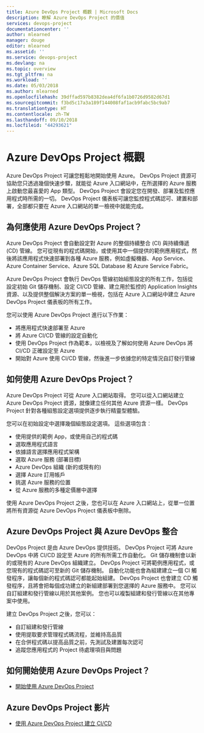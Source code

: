 ```yaml
---
title: Azure DevOps Project 概觀 | Microsoft Docs
description: 瞭解 Azure DevOps Project 的價值
services: devops-project
documentationcenter: ''
author: mlearned
manager: douge
editor: mlearned
ms.assetid: ''
ms.service: devops-project
ms.devlang: na
ms.topic: overview
ms.tgt_pltfrm: na
ms.workload: ''
ms.date: 05/03/2018
ms.author: mlearned
ms.openlocfilehash: 39dffad597b8382dea4df6fa1b0726d9582d67d1
ms.sourcegitcommit: f3bd5c17a3a189f144008faf1acb9fabc5bc9ab7
ms.translationtype: HT
ms.contentlocale: zh-TW
ms.lasthandoff: 09/10/2018
ms.locfileid: "44293621"
---
```

# <a name="overview-of-azure-devops-project"></a>Azure DevOps Project 概觀

Azure DevOps Project 可讓您輕鬆地開始使用 Azure。 DevOps Project 資源可協助您只透過幾個快速步驟，就能從 Azure 入口網站中，在所選擇的 Azure 服務上啟動您最喜愛的 App 類型。 DevOps Project 會設定您在開發、部署及監控應用程式時所需的一切。
DevOps Project 儀表板可讓您監控程式碼認可、建置和部署，全部都只要在 Azure 入口網站的單一檢視中就能完成。

## <a name="why-should-i-use-the-azure-devops-project"></a>為何應使用 Azure DevOps Project？

Azure DevOps Project 會自動設定對 Azure 的整個持續整合 (CI) 與持續傳遞 (CD) 管線。  您可從現有的程式碼開始，或使用其中一個提供的範例應用程式，然後將該應用程式快速部署到各種 Azure 服務，例如虛擬機器、App Service、Azure Container Service、Azure SQL Database 和 Azure Service Fabric。  

Azure DevOps Project 會執行 DevOps 管線初始組態設定的所有工作，包括從設定初始 Git 儲存機制、設定 CI/CD 管線、建立用於監控的 Application Insights 資源、以及提供整個解決方案的單一檢視，包括在 Azure 入口網站中建立 Azure DevOps Project 儀表板的所有工作。

您可以使用 Azure DevOps Project 進行以下作業：

* 將應用程式快速部署至 Azure
* 將 Azure CI/CD 管線的設定自動化
* 使用 DevOps Project 作為範本，以檢視及了解如何使用 Azure DevOps 將 CI/CD 正確設定至 Azure
* 開始對 Azure 使用 CI/CD 管線，然後進一步依據您的特定情況自訂發行管線

## <a name="how-do-i-use-the-azure-devops-project"></a>如何使用 Azure DevOps Project？

Azure DevOps Project 可從 Azure 入口網站取得。  您可以從入口網站建立 Azure DevOps Project 資源，就像建立任何其他 Azure 資源一樣。  DevOps Project 針對各種組態設定選項提供逐步執行精靈型體驗。  

您可以在初始設定中選擇幾個組態設定選項。  這些選項包含︰

* 使用提供的範例 App，或使用自己的程式碼
* 選取應用程式語言
* 依據語言選擇應用程式架構
* 選取 Azure 服務 (部署目標)
* Azure DevOps 組織 (新的或現有的)
* 選擇 Azure 訂用帳戶
* 挑選 Azure 服務的位置
* 從 Azure 服務的多種定價層中選擇

使用 Azure DevOps Project 之後，您也可以在 Azure 入口網站上，從單一位置將所有資源從 Azure DevOps Project 儀表板中刪除。

## <a name="azure-devops-project-and-azure-devops-integration"></a>Azure DevOps Project 與 Azure DevOps 整合

DevOps Project 是由 Azure DevOps 提供技術。  DevOps Project 可將 Azure DevOps 中將 CI/CD 設定至 Azure 的所有所需工作自動化。  Git 儲存機制會以新的或現有的 Azure DevOps 組織建立。  DevOps Project 可將範例應用程式，或您現有的程式碼認可至新的 Git 儲存機制。  自動化功能也會為組建建立一個 CI 觸發程序，讓每個新的程式碼認可都能起始組建。  DevOps Project 也會建立 CD 觸發程序，且將會把每個成功建立的新組建部署到您選擇的 Azure 服務中。  您可以自訂組建和發行管線以用於其他案例。  您也可以複製組建和發行管線以在其他專案中使用。

建立 DevOps Project 之後，您可以：

* 自訂組建和發行管線
* 使用提取要求管理程式碼流程，並維持高品質
* 在合併程式碼以提高品質之前，先測試及建置每次認可
* 追蹤您應用程式的 Project 待處理項目與問題

## <a name="how-do-i-start-using-the-azure-devops-project"></a>如何開始使用 Azure DevOps Project？

* [開始使用 Azure DevOps Project](https://docs.microsoft.com/azure/devops-project/azure-devops-project-github)

## <a name="azure-devops-project-videos"></a>Azure DevOps Project 影片

* [使用 Azure DevOps Project 建立 CI/CD](https://channel9.msdn.com/Events/Connect/2017/T174/player/)
